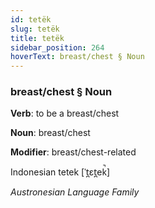 ```yaml
---
id: tetëk
slug: tetëk
title: tetëk
sidebar_position: 264
hoverText: breast/chest § Noun
---
```


### breast/chest § Noun

**Verb**: to be a breast/chest

**Noun**: breast/chest

**Modifier**: breast/chest-related

Indonesian tetek  [ˈt̪ɛt̪ek̚]

*Austronesian Language Family*